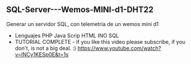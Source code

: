## SQL-Server---Wemos-MINI-d1-DHT22
Generar un servidor SQL, con telemetría de un wemos mini d1
- Lenguajes 
  PHP
  Java Scrip
  HTML
  INO
  SQL
- TUTORIAL COMPLETE - if you like this video please subscribe, if you don't, is not a big deal. :)
  https://www.youtube.com/watch?v=lNCy1KESp0E&t=1s

